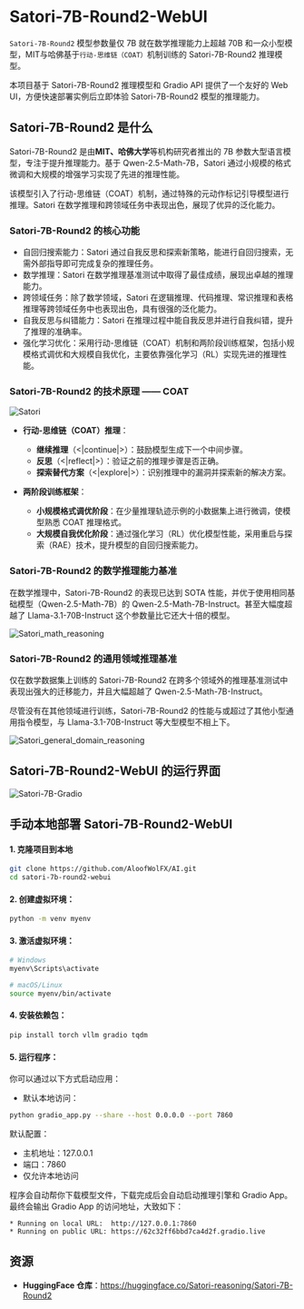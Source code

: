 # Satori-7B-Round2-WebUI

`Satori-7B-Round2` 模型参数量仅 7B 就在数学推理能力上超越 70B 和一众小型模型，MIT与哈佛基于`行动-思维链（COAT）`机制训练的 Satori-7B-Round2 推理模型。

本项目基于 Satori-7B-Round2 推理模型和 Gradio API 提供了一个友好的 Web UI，方便快速部署实例后立即体验 Satori-7B-Round2 模型的推理能力。

## Satori-7B-Round2 是什么

Satori-7B-Round2 是由**MIT、哈佛大学**等机构研究者推出的 7B 参数大型语言模型，专注于提升推理能力。基于 Qwen-2.5-Math-7B，Satori 通过小规模的格式微调和大规模的增强学习实现了先进的推理性能。

该模型引入了行动-思维链（COAT）机制，通过特殊的元动作标记引导模型进行推理。Satori 在数学推理和跨领域任务中表现出色，展现了优异的泛化能力。

### Satori-7B-Round2 的核心功能

- 自回归搜索能力：Satori 通过自我反思和探索新策略，能进行自回归搜索，无需外部指导即可完成复杂的推理任务。
- 数学推理：Satori 在数学推理基准测试中取得了最佳成绩，展现出卓越的推理能力。
- 跨领域任务：除了数学领域，Satori 在逻辑推理、代码推理、常识推理和表格推理等跨领域任务中也表现出色，具有很强的泛化能力。
- 自我反思与纠错能力：Satori 在推理过程中能自我反思并进行自我纠错，提升了推理的准确率。
- 强化学习优化：采用行动-思维链（COAT）机制和两阶段训练框架，包括小规模格式调优和大规模自我优化，主要依靠强化学习（RL）实现先进的推理性能。

### Satori-7B-Round2 的技术原理 —— COAT

![Satori](https://s2.loli.net/2025/02/11/mUiAHC4s8yql51z.png)

- **行动-思维链（COAT）推理**：
  - **继续推理**（<|continue|>）：鼓励模型生成下一个中间步骤。
  - **反思**（<|reflect|>）：验证之前的推理步骤是否正确。
  - **探索替代方案**（<|explore|>）：识别推理中的漏洞并探索新的解决方案。

- **两阶段训练框架**：
  - **小规模格式调优阶段**：在少量推理轨迹示例的小数据集上进行微调，使模型熟悉 COAT 推理格式。
  - **大规模自我优化阶段**：通过强化学习（RL）优化模型性能，采用重启与探索（RAE）技术，提升模型的自回归搜索能力。

### Satori-7B-Round2 的数学推理能力基准

在数学推理中，Satori-7B-Round2 的表现已达到 SOTA 性能，并优于使用相同基础模型（Qwen-2.5-Math-7B）的 Qwen-2.5-Math-7B-Instruct。甚至大幅度超越了 Llama-3.1-70B-Instruct 这个参数量比它还大十倍的模型。

![Satori_math_reasoning](https://s2.loli.net/2025/02/13/rIdankjoPZJSNwe.png)

### Satori-7B-Round2 的通用领域推理基准

仅在数学数据集上训练的 Satori-7B-Round2 在跨多个领域外的推理基准测试中表现出强大的迁移能力，并且大幅超越了 Qwen-2.5-Math-7B-Instruct。

尽管没有在其他领域进行训练，Satori-7B-Round2 的性能与或超过了其他小型通用指令模型，与 Llama-3.1-70B-Instruct 等大型模型不相上下。

![Satori_general_domain_reasoning](https://s2.loli.net/2025/02/13/k6B2KLUpwhtSmEj.png)

## Satori-7B-Round2-WebUI 的运行界面

![Satori-7B-Gradio](https://s2.loli.net/2025/02/11/VwUoqjbtGizNyMm.png)


## 手动本地部署 Satori-7B-Round2-WebUI

#### 1. 克隆项目到本地
```bash
git clone https://github.com/AloofWolFX/AI.git
cd satori-7b-round2-webui
```

#### 2. 创建虚拟环境：
```bash
python -m venv myenv
```

#### 3. 激活虚拟环境：
```bash
# Windows
myenv\Scripts\activate

# macOS/Linux
source myenv/bin/activate
```

#### 4. 安装依赖包：
```bash
pip install torch vllm gradio tqdm
```

#### 5. 运行程序：

你可以通过以下方式启动应用：
- 默认本地访问：
```bash
python gradio_app.py --share --host 0.0.0.0 --port 7860
```

默认配置：
- 主机地址：127.0.0.1
- 端口：7860
- 仅允许本地访问

程序会自动帮你下载模型文件，下载完成后会自动启动推理引擎和 Gradio App。最终会输出 Gradio App 的访问地址，大致如下：
```raw
* Running on local URL:  http://127.0.0.1:7860
* Running on public URL: https://62c32ff6bbd7ca4d2f.gradio.live
```

## 资源

- **HuggingFace 仓库**：<https://huggingface.co/Satori-reasoning/Satori-7B-Round2>
